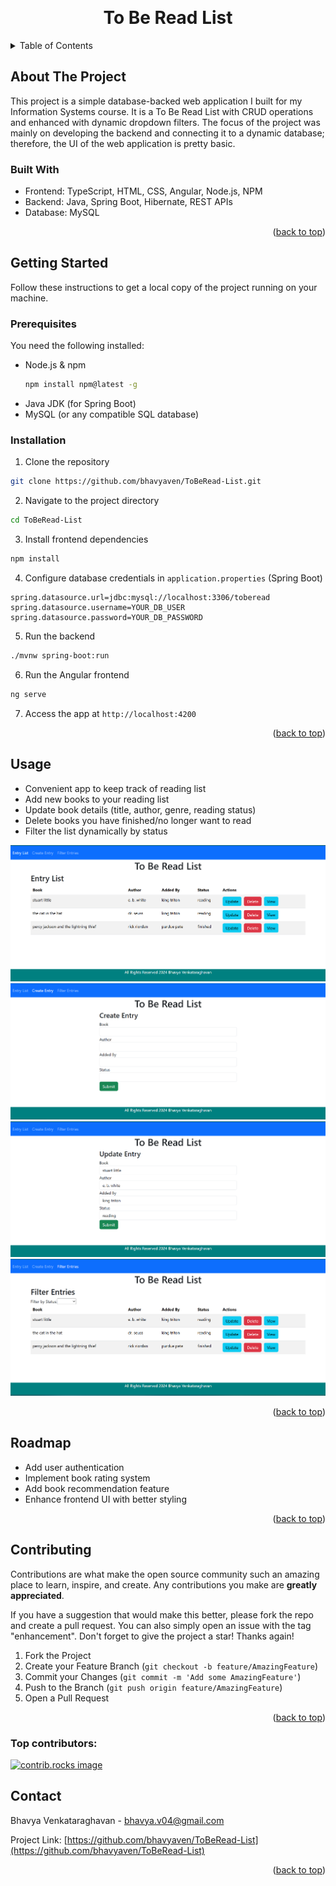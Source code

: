 <!-- Improved compatibility of back to top link: See: https://github.com/othneildrew/Best-README-Template/pull/73 -->
<a id="readme-top"></a>

<!-- PROJECT LOGO -->
<br />
<div align="center">
  <h1 align="center">To Be Read List</h1>
</div>



<!-- TABLE OF CONTENTS -->
<details>
  <summary>Table of Contents</summary>
  <ol>
    <li>
      <a href="#about-the-project">About The Project</a>
      <ul>
        <li><a href="#built-with">Built With</a></li>
      </ul>
    </li>
    <li>
      <a href="#getting-started">Getting Started</a>
      <ul>
        <li><a href="#prerequisites">Prerequisites</a></li>
        <li><a href="#installation">Installation</a></li>
      </ul>
    </li>
    <li><a href="#usage">Usage</a></li>
    <li><a href="#roadmap">Roadmap</a></li>
    <li><a href="#contributing">Contributing</a></li>
    <li><a href="#contact">Contact</a></li>
  </ol>
</details>



<!-- ABOUT THE PROJECT -->
## About The Project

This project is a simple database-backed web application I built for my Information Systems course. It is a To Be Read List with CRUD operations and enhanced with dynamic dropdown filters. The focus of the project was mainly on developing the backend and connecting it to a dynamic database; therefore, the UI of the web application is pretty basic. 

### Built With
- Frontend: TypeScript, HTML, CSS, Angular, Node.js, NPM
- Backend: Java, Spring Boot, Hibernate, REST APIs
- Database: MySQL

<p align="right">(<a href="#readme-top">back to top</a>)</p>

<!-- GETTING STARTED -->
## Getting Started

Follow these instructions to get a local copy of the project running on your machine.

### Prerequisites
You need the following installed:
* Node.js & npm
  ```sh
  npm install npm@latest -g
  ```
* Java JDK (for Spring Boot)
* MySQL (or any compatible SQL database)

### Installation
1. Clone the repository
  ```sh
  git clone https://github.com/bhavyaven/ToBeRead-List.git
  ```
2. Navigate to the project directory
  ```sh
  cd ToBeRead-List
  ```
3. Install frontend dependencies
  ```sh
  npm install
  ```
4. Configure database credentials in ```application.properties``` (Spring Boot)
  ```properties
  spring.datasource.url=jdbc:mysql://localhost:3306/toberead
  spring.datasource.username=YOUR_DB_USER
  spring.datasource.password=YOUR_DB_PASSWORD
  ```
5. Run the backend
  ```sh
  ./mvnw spring-boot:run
  ```
6. Run the Angular frontend
  ```sh
  ng serve
  ```
7. Access the app at ```http://localhost:4200```

<p align="right">(<a href="#readme-top">back to top</a>)</p>


<!-- USAGE EXAMPLES -->
## Usage
* Convenient app to keep track of reading list
* Add new books to your reading list
* Update book details (title, author, genre, reading status)
* Delete books you have finished/no longer want to read
* Filter the list dynamically by status

![alt text](<Screenshot 2025-10-22 155549.png>)
![alt text](<Screenshot 2025-10-22 155612.png>)
![alt text](<Screenshot 2025-10-22 155627.png>)
![alt text](<Screenshot 2025-10-22 155637.png>)

<p align="right">(<a href="#readme-top">back to top</a>)</p>



<!-- ROADMAP -->
## Roadmap

- Add user authentication
- Implement book rating system
- Add book recommendation feature
- Enhance frontend UI with better styling

<p align="right">(<a href="#readme-top">back to top</a>)</p>



<!-- CONTRIBUTING -->
## Contributing

Contributions are what make the open source community such an amazing place to learn, inspire, and create. Any contributions you make are **greatly appreciated**.

If you have a suggestion that would make this better, please fork the repo and create a pull request. You can also simply open an issue with the tag "enhancement".
Don't forget to give the project a star! Thanks again!

1. Fork the Project
2. Create your Feature Branch (`git checkout -b feature/AmazingFeature`)
3. Commit your Changes (`git commit -m 'Add some AmazingFeature'`)
4. Push to the Branch (`git push origin feature/AmazingFeature`)
5. Open a Pull Request

<p align="right">(<a href="#readme-top">back to top</a>)</p>

### Top contributors:

<a href="https://github.com/bhavyaven/ToBeRead-List/graphs/contributors">
  <img src="https://contrib.rocks/image?repo=bhavyaven/ToBeRead-List" alt="contrib.rocks image" />
</a>


<!-- CONTACT -->
## Contact

Bhavya Venkataraghavan - bhavya.v04@gmail.com

Project Link: [https://github.com/bhavyaven/ToBeRead-List](https://github.com/bhavyaven/ToBeRead-List)

<p align="right">(<a href="#readme-top">back to top</a>)</p>